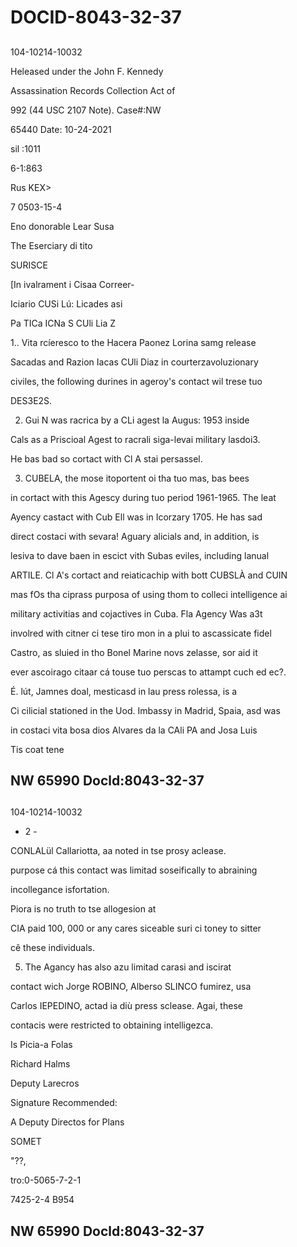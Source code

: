 # DOCID-8043-32-37

##
104-10214-10032

Heleased under the John F. Kennedy

Assassination Records Collection Act of

992 (44 USC 2107 Note). Case#:NW

65440 Date: 10-24-2021

sil :1011

6-1:863

Rus KEX>

7 0503-15-4

Eno donorable Lear Susa

The Eserciary di tito

SURISCE

[In ivalrament i Cisaa Correer-

Iciario CUSi Lú: Licades asi

Pa TICa ICNa S CUli Lia Z

1.. Vita rcíeresco to the Hacera Paonez Lorina samg release

Sacadas and Razion Iacas CUli Diaz in courterzavoluzionary

civiles, the following durines in ageroy's contact wil trese tuo

DES3E2S.

2. Gui N was racrica by a CLi agest la Augus: 1953 inside

Cals as a Priscioal Agest to racrali siga-levai military lasdoi3.

He bas bad so cortact with Cl A stai persassel.

3. CUBELA, the mose itoportent oi tha tuo mas, bas bees

in cortact with this Agescy during tuo period 1961-1965. The leat

Ayency castact with Cub Ell was in Icorzary 1705. He has sad

direct costaci with sevara! Aguary alicials and, in addition, is

lesiva to dave baen in escict vith Subas eviles, including lanual

ARTILE. Cl A's cortact and reiaticachip with bott CUBSLÀ and CUIN

mas fOs tha ciprass purposa of using thom to colleci intelligence ai

military activitias and cojactives in Cuba. Fla Agency Was a3t

involred with citner ci tese tiro mon in a plui to ascassicate fidel

Castro, as sluied in tho Bonel Marine novs zelasse, sor aid it

ever ascoirago citaar cá touse tuo perscas to attampt cuch ed ec?.

É. lút, Jamnes doal, mesticasd in lau press rolessa, is a

Ci cilicial stationed in the Uod. Imbassy in Madrid, Spaia, asd was

in costaci vita bosa dios Alvares da la CAli PA and Josa Luis

Tis coat tene

NW 65990 Docld:8043-32-37
---

##
104-10214-10032

- 2 -

CONLALül Callariotta, aa noted in tse prosy aclease.

purpose cá this contact was limitad soseifically to abraining

incollegance isfortation.

Piora is no truth to tse allogesion at

CIA paid 100, 000 or any cares siceable suri ci toney to sitter

cê these individuals.

5. The Agancy has also azu limitad carasi and iscirat

contact wich Jorge ROBINO, Alberso SLINCO fumirez, usa

Carlos IEPEDINO, actad ia diù press sclease. Agai, these

contacis were restricted to obtaining intelligezca.

Is Picia-a Folas

Richard Halms

Deputy Larecros

Signature Recommended:

A Deputy Directos for Plans

SOMET

"??,

tro:0-5065-7-2-1

7425-2-4 B954

NW 65990 Docld:8043-32-37
---

